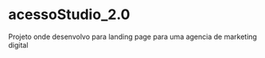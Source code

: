 # acessoStudio_2.0
 Projeto onde desenvolvo para landing page para uma agencia de marketing digital
